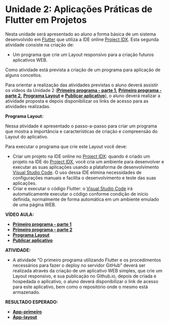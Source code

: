 # Unidade 2: Aplicações Práticas de Flutter em Projetos

Nesta unidade  será apresentado ao aluno a forma básica de um sistema desenvolvido em [Flutter](https://flutter.dev/)  que utiliza a IDE online [Project IDX](https://idx.dev/). Esta segunda atividade consiste na criação de:

- Um programa que crie um Layout responsivo para a criação futuros aplicativos WEB.

Como atividade está prevista a criação de um programa para aplicação de alguns conceitos.

Para orientar a realização das atividades previstas o aluno deverá assistir os vídeos da Unidade 2 ([**Primeiro programa - parte 1**](https://youtu.be/RFXcr7AVPhk)**,** [**Primeiro programa - parte 2**](https://youtu.be/hdFaT0ZwbUA)**,** [**Programa Layout**](https://youtu.be/iShmWczo0JU) **e** [**Publicar aplicativo**](https://youtu.be/lYPF-QJ8k5U)), o aluno deverá realizar a atividade proposta e depois disponibilizar os links de acesso para as atividades realizadas.

**Programa Layout:**

Nessa atividade é apresentado o passo-a-passo para criar um programa que mostra a importância e características de criação e compreensão do Layout do aplicativo.

Para executar o programa que crie este Layout você deve:

- Criar um projeto na IDE online no [Project IDX](https://idx.dev/): quando é criado um projeto na IDE do [Project IDX](https://idx.dev/), você cria um ambiente para desenvolver e executar as suas aplicações usando a plataforma de desenvolvimento [Visual Studio Code](https://code.visualstudio.com/). O uso dessa IDE elimina necessidades de configurações manuais e facilita o desenvolvimento e teste das suas aplicações.
- Criar e executar o código Flutter: o [Visual Studio Code](https://code.visualstudio.com/) irá automaticamente executar o código conforme condição de início definida, normalmente de forma automática em um ambiente emulado de uma página WEB.

**VÍDEO AULA:**

- [**Primeiro programa - parte 1**](https://youtu.be/RFXcr7AVPhk)
- [**Primeiro programa - parte 2**](https://youtu.be/hdFaT0ZwbUA)
- [**Programa Layout**](https://youtu.be/iShmWczo0JU)
- [**Publicar aplicativo**](https://youtu.be/lYPF-QJ8k5U)

**ATIVIDADE:**

- A atividade “O primeiro programa utilizando Flutter e os procedimentos necessários para fazer o deploy no servidor GitHub” deverá ser realizada através da criação de um aplicativo WEB simples, que crie um Layout responsivo, e sua publicação no Github.io, depois de criada e hospedada o aplicativo, o aluno deverá disponibilizar o link de acesso para este aplicativo, bem como o repositório onde o mesmo está armazenado.

**RESULTADO ESPERADO:** 

- [**App-primeiro**](https://aula-talento-teck.github.io/app-primeiro/)
- [**App-layout**](https://aula-talento-teck.github.io/app-layout/)
